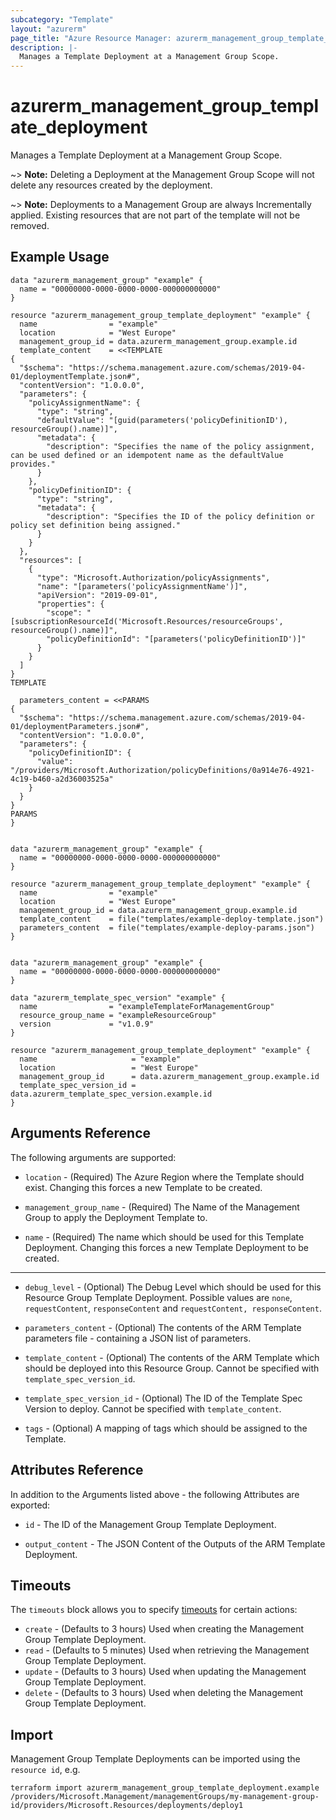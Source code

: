 ```yaml
---
subcategory: "Template"
layout: "azurerm"
page_title: "Azure Resource Manager: azurerm_management_group_template_deployment"
description: |-
  Manages a Template Deployment at a Management Group Scope.
---
```


# azurerm_management_group_template_deployment

Manages a Template Deployment at a Management Group Scope.

~> **Note:** Deleting a Deployment at the Management Group Scope will not delete any resources created by the deployment. 

~> **Note:** Deployments to a Management Group are always Incrementally applied. Existing resources that are not part of the template will not be removed.

## Example Usage

```hcl
data "azurerm_management_group" "example" {
  name = "00000000-0000-0000-0000-000000000000"
}

resource "azurerm_management_group_template_deployment" "example" {
  name                = "example"
  location            = "West Europe"
  management_group_id = data.azurerm_management_group.example.id
  template_content    = <<TEMPLATE
{
  "$schema": "https://schema.management.azure.com/schemas/2019-04-01/deploymentTemplate.json#",
  "contentVersion": "1.0.0.0",
  "parameters": {
    "policyAssignmentName": {
      "type": "string",
      "defaultValue": "[guid(parameters('policyDefinitionID'), resourceGroup().name)]",
      "metadata": {
        "description": "Specifies the name of the policy assignment, can be used defined or an idempotent name as the defaultValue provides."
      }
    },
    "policyDefinitionID": {
      "type": "string",
      "metadata": {
        "description": "Specifies the ID of the policy definition or policy set definition being assigned."
      }
    }
  },
  "resources": [
    {
      "type": "Microsoft.Authorization/policyAssignments",
      "name": "[parameters('policyAssignmentName')]",
      "apiVersion": "2019-09-01",
      "properties": {
        "scope": "[subscriptionResourceId('Microsoft.Resources/resourceGroups', resourceGroup().name)]",
        "policyDefinitionId": "[parameters('policyDefinitionID')]"
      }
    }
  ]
}
TEMPLATE

  parameters_content = <<PARAMS
{
  "$schema": "https://schema.management.azure.com/schemas/2019-04-01/deploymentParameters.json#",
  "contentVersion": "1.0.0.0",
  "parameters": {
    "policyDefinitionID": {
      "value": "/providers/Microsoft.Authorization/policyDefinitions/0a914e76-4921-4c19-b460-a2d36003525a"
    }
  }
}
PARAMS
}
```

```hcl

data "azurerm_management_group" "example" {
  name = "00000000-0000-0000-0000-000000000000"
}

resource "azurerm_management_group_template_deployment" "example" {
  name                = "example"
  location            = "West Europe"
  management_group_id = data.azurerm_management_group.example.id
  template_content    = file("templates/example-deploy-template.json")
  parameters_content  = file("templates/example-deploy-params.json")
}
```

```hcl

data "azurerm_management_group" "example" {
  name = "00000000-0000-0000-0000-000000000000"
}

data "azurerm_template_spec_version" "example" {
  name                = "exampleTemplateForManagementGroup"
  resource_group_name = "exampleResourceGroup"
  version             = "v1.0.9"
}

resource "azurerm_management_group_template_deployment" "example" {
  name                     = "example"
  location                 = "West Europe"
  management_group_id      = data.azurerm_management_group.example.id
  template_spec_version_id = data.azurerm_template_spec_version.example.id
}
```

## Arguments Reference

The following arguments are supported:

* `location` - (Required) The Azure Region where the Template should exist. Changing this forces a new Template to be created.

* `management_group_name` - (Required) The Name of the Management Group to apply the Deployment Template to.

* `name` - (Required) The name which should be used for this Template Deployment. Changing this forces a new Template Deployment to be created.

---

* `debug_level` - (Optional) The Debug Level which should be used for this Resource Group Template Deployment. Possible values are `none`, `requestContent`, `responseContent` and `requestContent, responseContent`. 

* `parameters_content` - (Optional) The contents of the ARM Template parameters file - containing a JSON list of parameters.

* `template_content` - (Optional) The contents of the ARM Template which should be deployed into this Resource Group. Cannot be specified with `template_spec_version_id`. 

* `template_spec_version_id` - (Optional) The ID of the Template Spec Version to deploy. Cannot be specified with `template_content`.

* `tags` - (Optional) A mapping of tags which should be assigned to the Template.


## Attributes Reference

In addition to the Arguments listed above - the following Attributes are exported: 

* `id` - The ID of the Management Group Template Deployment.

* `output_content` - The JSON Content of the Outputs of the ARM Template Deployment.

## Timeouts

The `timeouts` block allows you to specify [timeouts](https://www.terraform.io/language/resources/syntax#operation-timeouts) for certain actions:

* `create` - (Defaults to 3 hours) Used when creating the Management Group Template Deployment.
* `read` - (Defaults to 5 minutes) Used when retrieving the Management Group Template Deployment.
* `update` - (Defaults to 3 hours) Used when updating the Management Group Template Deployment.
* `delete` - (Defaults to 3 hours) Used when deleting the Management Group Template Deployment.

## Import

Management Group Template Deployments can be imported using the `resource id`, e.g.

```shell
terraform import azurerm_management_group_template_deployment.example /providers/Microsoft.Management/managementGroups/my-management-group-id/providers/Microsoft.Resources/deployments/deploy1
```
